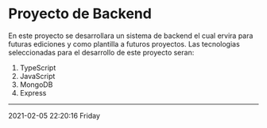 # Proyecto de Backend
En este proyecto se desarrollara un sistema de backend el cual ervira para futuras ediciones y como plantilla a futuros proyectos.
Las tecnologias seleccionadas para el desarrollo de este proyecto seran:
1. TypeScript
2. JavaScript
3. MongoDB
4. Express
------------
2021-02-05 22:20:16 Friday
